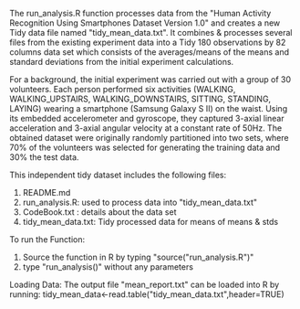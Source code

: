 The run_analysis.R function processes data from the "Human Activity Recognition Using Smartphones Dataset Version 1.0" and creates a new Tidy data file named "tidy_mean_data.txt". It combines & processes several files from the existing experiment data into a Tidy 180 observations by 82 columns data set which consists of the averages/means of the means and standard deviations from the initial experiment calculations.

For a background, the initial experiment was carried out with a group of 30 volunteers. Each person performed six activities (WALKING, WALKING_UPSTAIRS, WALKING_DOWNSTAIRS, SITTING, STANDING, LAYING) wearing a smartphone (Samsung Galaxy S II) on the waist. Using its embedded accelerometer and gyroscope, they captured 3-axial linear acceleration and 3-axial angular velocity at a constant rate of 50Hz. The obtained dataset were originally randomly partitioned into two sets, where 70% of the volunteers was selected for generating the training data and 30% the test data. 

This independent tidy dataset includes the following files:

 1. README.md
 2. run_analysis.R: used to process data into "tidy_mean_data.txt"
 3. CodeBook.txt : details about the data set
 4. tidy_mean_data.txt: Tidy processed data for means of means & stds

To run the Function:
1. Source the function in R by typing "source("run_analysis.R")"
2. type "run_analysis()" without any parameters

Loading Data:
The output file "mean_report.txt" can be loaded into R by running:
  tidy_mean_data<-read.table("tidy_mean_data.txt",header=TRUE)
